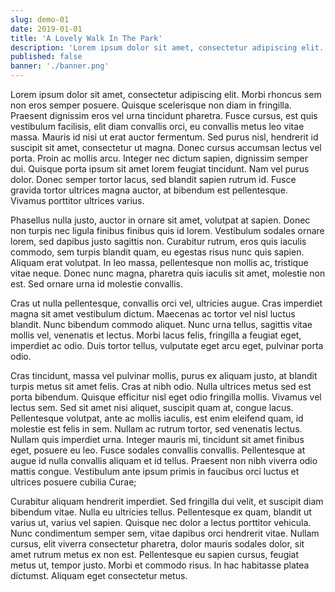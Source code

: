 ```yaml
---
slug: demo-01
date: 2019-01-01
title: 'A Lovely Walk In The Park'
description: 'Lorem ipsum dolor sit amet, consectetur adipiscing elit. Sed molestie leo ut sodales porta. Vivamus pharetra risus ac fermentum faucibus. Nam in sodales ex.'
published: false
banner: './banner.png'
---
```


Lorem ipsum dolor sit amet, consectetur adipiscing elit. Morbi rhoncus sem non eros semper posuere. Quisque scelerisque non diam in fringilla. Praesent dignissim eros vel urna tincidunt pharetra. Fusce cursus, est quis vestibulum facilisis, elit diam convallis orci, eu convallis metus leo vitae massa. Mauris id nisi ut erat auctor fermentum. Sed purus nisl, hendrerit id suscipit sit amet, consectetur ut magna. Donec cursus accumsan lectus vel porta. Proin ac mollis arcu. Integer nec dictum sapien, dignissim semper dui. Quisque porta ipsum sit amet lorem feugiat tincidunt. Nam vel purus dolor. Donec semper tortor lacus, sed blandit sapien rutrum id. Fusce gravida tortor ultrices magna auctor, at bibendum est pellentesque. Vivamus porttitor ultrices varius.

Phasellus nulla justo, auctor in ornare sit amet, volutpat at sapien. Donec non turpis nec ligula finibus finibus quis id lorem. Vestibulum sodales ornare lorem, sed dapibus justo sagittis non. Curabitur rutrum, eros quis iaculis commodo, sem turpis blandit quam, eu egestas risus nunc quis sapien. Aliquam erat volutpat. In leo massa, pellentesque non mollis ac, tristique vitae neque. Donec nunc magna, pharetra quis iaculis sit amet, molestie non est. Sed ornare urna id molestie convallis.

Cras ut nulla pellentesque, convallis orci vel, ultricies augue. Cras imperdiet magna sit amet vestibulum dictum. Maecenas ac tortor vel nisl luctus blandit. Nunc bibendum commodo aliquet. Nunc urna tellus, sagittis vitae mollis vel, venenatis et lectus. Morbi lacus felis, fringilla a feugiat eget, imperdiet ac odio. Duis tortor tellus, vulputate eget arcu eget, pulvinar porta odio.

Cras tincidunt, massa vel pulvinar mollis, purus ex aliquam justo, at blandit turpis metus sit amet felis. Cras at nibh odio. Nulla ultrices metus sed est porta bibendum. Quisque efficitur nisl eget odio fringilla mollis. Vivamus vel lectus sem. Sed sit amet nisi aliquet, suscipit quam at, congue lacus. Pellentesque volutpat, ante ac mollis iaculis, est enim eleifend quam, id molestie est felis in sem. Nullam ac rutrum tortor, sed venenatis lectus. Nullam quis imperdiet urna. Integer mauris mi, tincidunt sit amet finibus eget, posuere eu leo. Fusce sodales convallis convallis. Pellentesque at augue id nulla convallis aliquam et id tellus. Praesent non nibh viverra odio mattis congue. Vestibulum ante ipsum primis in faucibus orci luctus et ultrices posuere cubilia Curae;

Curabitur aliquam hendrerit imperdiet. Sed fringilla dui velit, et suscipit diam bibendum vitae. Nulla eu ultricies tellus. Pellentesque ex quam, blandit ut varius ut, varius vel sapien. Quisque nec dolor a lectus porttitor vehicula. Nunc condimentum semper sem, vitae dapibus orci hendrerit vitae. Nullam cursus, elit viverra consectetur pharetra, dolor mauris sodales dolor, sit amet rutrum metus ex non est. Pellentesque eu sapien cursus, feugiat metus ut, tempor justo. Morbi et commodo risus. In hac habitasse platea dictumst. Aliquam eget consectetur metus.
